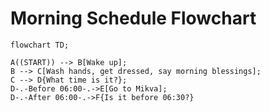 # Morning Schedule Flowchart
```mermaid
flowchart TD;

A((START)) --> B[Wake up];
B --> C[Wash hands, get dressed, say morning blessings];
C --> D{What time is it?};
D-.-Before 06:00-.->E[Go to Mikva];
D-.-After 06:00-.->F{Is it before 06:30?} 
```
